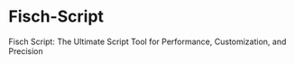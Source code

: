 # Fisch-Script
Fisch Script: The Ultimate Script Tool for Performance, Customization, and Precision

